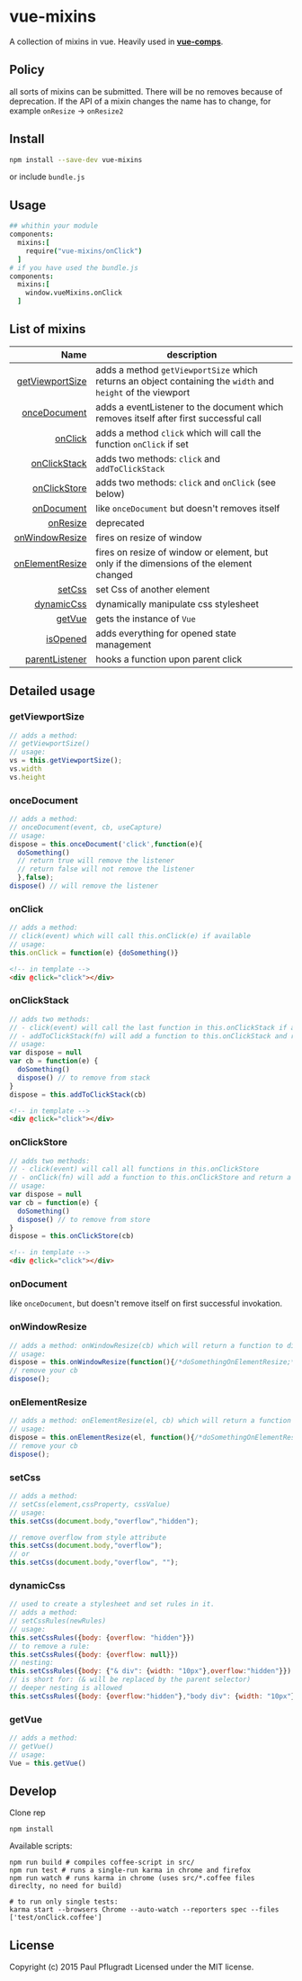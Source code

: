 # vue-mixins

A collection of mixins in vue.
Heavily used in [**vue-comps**](https://github.com/vue-comps).

## Policy

all sorts of mixins can be submitted. There will be no removes because of deprecation. If the API of a mixin changes the name has to change, for example `onResize` -> `onResize2`

## Install

```sh
npm install --save-dev vue-mixins
```
or include `bundle.js`
## Usage
```coffee
## whithin your module
components:
  mixins:[
    require("vue-mixins/onClick")
  ]
# if you have used the bundle.js
components:
  mixins:[
    window.vueMixins.onClick
  ]
```
## List of mixins
| Name | description |
| ---: |  ------- |
| [getViewportSize](https://github.com/paulpflug/vue-mixins/blob/master/src/getViewportSize.coffee) | adds a method `getViewportSize` which returns an object containing the `width` and `height` of the viewport |
| [onceDocument](https://github.com/paulpflug/vue-mixins/blob/master/src/onceDocument.coffee) | adds a eventListener to the document which removes itself after first successful call|
| [onClick](https://github.com/paulpflug/vue-mixins/blob/master/src/onClick.coffee)  | adds a method `click` which will call the function `onClick` if set |
| [onClickStack](https://github.com/paulpflug/vue-mixins/blob/master/src/onClickStack.coffee)  | adds two methods: `click` and `addToClickStack` |
| [onClickStore](https://github.com/paulpflug/vue-mixins/blob/master/src/onClickStore.coffee)  | adds two methods: `click` and `onClick` (see below) |
| [onDocument](https://github.com/paulpflug/vue-mixins/blob/master/src/onDocument.coffee)  | like `onceDocument` but doesn't removes itself |
| [onResize](https://github.com/paulpflug/vue-mixins/blob/master/src/onResize.coffee) | deprecated |
| [onWindowResize](https://github.com/paulpflug/vue-mixins/blob/master/src/onWindowResize.coffee) | fires on resize of window |
| [onElementResize](https://github.com/paulpflug/vue-mixins/blob/master/src/onElementResize.coffee) | fires on resize of window or element, but only if the dimensions of the element changed |
| [setCss](https://github.com/paulpflug/vue-mixins/blob/master/src/setCss.coffee) | set Css of another element |
| [dynamicCss](https://github.com/paulpflug/vue-mixins/blob/master/src/dynamicCss.coffee) | dynamically manipulate css stylesheet |
| [getVue](https://github.com/paulpflug/vue-mixins/blob/master/src/getVue.coffee) | gets the instance of `Vue` |
| [isOpened](https://github.com/paulpflug/vue-mixins/blob/master/src/isOpened.coffee) | adds everything for opened state management |
| [parentListener](https://github.com/paulpflug/vue-mixins/blob/master/src/parentListener.coffee) | hooks a function upon parent click |

## Detailed usage
### getViewportSize
```js
// adds a method:
// getViewportSize()
// usage:
vs = this.getViewportSize();
vs.width
vs.height
```
### onceDocument
```js
// adds a method:
// onceDocument(event, cb, useCapture)
// usage:
dispose = this.onceDocument('click',function(e){
  doSomething()
  // return true will remove the listener
  // return false will not remove the listener
  },false);
dispose() // will remove the listener
```
### onClick
```js
// adds a method:
// click(event) which will call this.onClick(e) if available
// usage:
this.onClick = function(e) {doSomething()}
```
```html
<!-- in template -->
<div @click="click"></div>
```

### onClickStack
```js
// adds two methods:
// - click(event) will call the last function in this.onClickStack if available
// - addToClickStack(fn) will add a function to this.onClickStack and return a function to dispose it
// usage:
var dispose = null
var cb = function(e) {
  doSomething()
  dispose() // to remove from stack
}
dispose = this.addToClickStack(cb)
```
```html
<!-- in template -->
<div @click="click"></div>
```

### onClickStore
```js
// adds two methods:
// - click(event) will call all functions in this.onClickStore
// - onClick(fn) will add a function to this.onClickStore and return a function to dispose it
// usage:
var dispose = null
var cb = function(e) {
  doSomething()
  dispose() // to remove from store
}
dispose = this.onClickStore(cb)
```
```html
<!-- in template -->
<div @click="click"></div>
```
### onDocument
like `onceDocument`, but doesn't remove itself on first successful invokation.

### onWindowResize
```js
// adds a method: onWindowResize(cb) which will return a function to dispose it
// usage:
dispose = this.onWindowResize(function(){/*doSomethingOnElementResize;*/});
// remove your cb
dispose();
```

### onElementResize
```js
// adds a method: onElementResize(el, cb) which will return a function to dispose it
// usage:
dispose = this.onElementResize(el, function(){/*doSomethingOnElementResize;*/});
// remove your cb
dispose();
```


### setCss
```js
// adds a method:
// setCss(element,cssProperty, cssValue)
// usage:
this.setCss(document.body,"overflow","hidden");

// remove overflow from style attribute
this.setCss(document.body,"overflow");
// or
this.setCss(document.body,"overflow", "");
```

### dynamicCss
```js
// used to create a stylesheet and set rules in it.
// adds a method:
// setCssRules(newRules)
// usage:
this.setCssRules({body: {overflow: "hidden"}})
// to remove a rule:
this.setCssRules({body: {overflow: null}})
// nesting:
this.setCssRules({body: {"& div": {width: "10px"},overflow:"hidden"}})
// is short for: (& will be replaced by the parent selector)
// deeper nesting is allowed
this.setCssRules({body: {overflow:"hidden"},"body div": {width: "10px"}})
```

### getVue
```js
// adds a method:
// getVue()
// usage:
Vue = this.getVue()
```

## Develop
Clone rep
```
npm install
```
Available scripts:
```
npm run build # compiles coffee-script in src/
npm run test # runs a single-run karma in chrome and firefox
npm run watch # runs karma in chrome (uses src/*.coffee files direclty, no need for build)

# to run only single tests:
karma start --browsers Chrome --auto-watch --reporters spec --files ['test/onClick.coffee']
```

## License
Copyright (c) 2015 Paul Pflugradt
Licensed under the MIT license.
